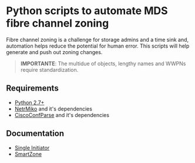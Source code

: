 # Python scripts to automate MDS fibre channel zoning

  Fibre channel zoning is a challenge for storage admins and a time sink and,
  automation helps reduce the potential for human error. This scripts will help 
  generate and push out zoning changes.

  > **IMPORTANTE**: The multidue of objects, lengthy names and WWPNs require standardization.

## Requirements

  - [Python 2.7+](https://www.python.org/download/releases/2.7/)
  - [NetrMiko](https://github.com/ktbyers/netmiko) and it's dependencies
  - [CiscoConfParse](https://github.com/mpenning/ciscoconfparse) and it's dependencies

## Documentation

  - [Single Initiator](singleinitiatorzone/README.md)
  - [SmartZone](smartzone/README.md)